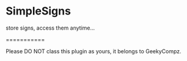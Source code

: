 SimpleSigns
===========

store signs, access them anytime...

===========

Please DO NOT class this plugin as yours, it belongs to GeekyCompz.
